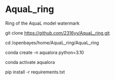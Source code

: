 # AquaL_ring
Ring of the AquaL model watermark

git clone https://github.com/2316yy/AquaL_ring.git

cd /openbayes/home/AquaL_ring/AquaL_ring

conda create -n aqualora python=3.10

conda activate aqualora

pip install -r requirements.txt
